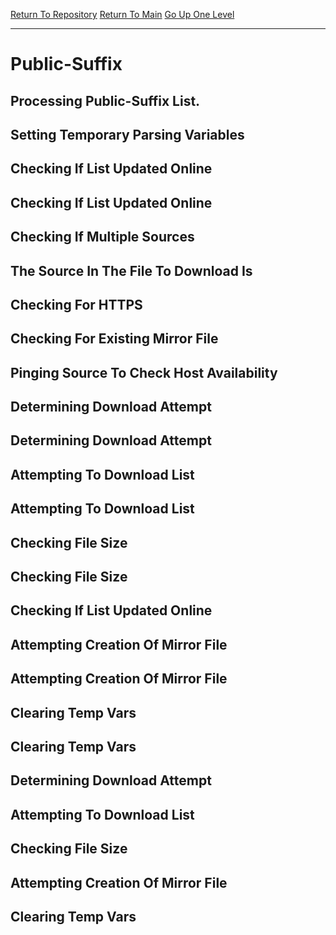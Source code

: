 [Return To Repository](https://github.com/DigitalWarrior/piholeparser/)
[Return To Main](https://github.com/DigitalWarrior/piholeparser/blob/master/RecentRunLogs/Mainlog.md)
[Go Up One Level](https://github.com/DigitalWarrior/piholeparser/blob/master/RecentRunLogs/TopLevelScripts/15-Processing-Top-Level-Domains.md)
____________________________________
# Public-Suffix
## Processing Public-Suffix List.
## Setting Temporary Parsing Variables
## Checking If List Updated Online
## Checking If List Updated Online
## Checking If Multiple Sources
## The Source In The File To Download Is
## Checking For HTTPS
## Checking For Existing Mirror File
## Pinging Source To Check Host Availability
## Determining Download Attempt
## Determining Download Attempt
## Attempting To Download List
## Attempting To Download List
## Checking File Size
## Checking File Size
## Checking If List Updated Online
## Attempting Creation Of Mirror File
## Attempting Creation Of Mirror File
## Clearing Temp Vars
## Clearing Temp Vars
## Determining Download Attempt
## Attempting To Download List
## Checking File Size
## Attempting Creation Of Mirror File
## Clearing Temp Vars

